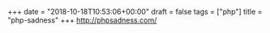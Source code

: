 +++
date = "2018-10-18T10:53:06+00:00"
draft = false
tags = ["php"]
title = "php-sadness"
+++
http://phpsadness.com/


